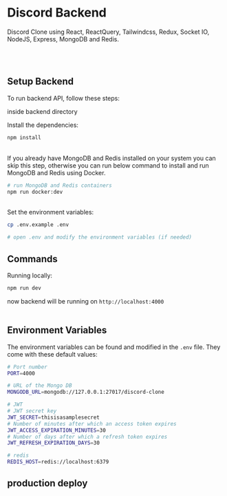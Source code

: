 # Discord Backend

Discord Clone using React, ReactQuery, Tailwindcss, Redux, Socket IO, NodeJS, Express, MongoDB and Redis.

<br/>
<br/>

## Setup Backend

To run backend API, follow these steps:

inside backend directory

Install the dependencies:

```bash
npm install
```

<br/>
If you already have MongoDB and Redis installed on your system
you can skip this step, otherwise you can run below command to install and run MongoDB and Redis
using Docker.

```bash
# run MongoDB and Redis containers
npm run docker:dev
```

<br/>
Set the environment variables:

```bash
cp .env.example .env

# open .env and modify the environment variables (if needed)
```

## Commands

Running locally:

```bash
npm run dev
```

now backend will be running on `http://localhost:4000`
<br/>
<br/>

## Environment Variables

The environment variables can be found and modified in the `.env` file. They come with these default values:

```bash
# Port number
PORT=4000

# URL of the Mongo DB
MONGODB_URL=mongodb://127.0.0.1:27017/discord-clone

# JWT
# JWT secret key
JWT_SECRET=thisisasamplesecret
# Number of minutes after which an access token expires
JWT_ACCESS_EXPIRATION_MINUTES=30
# Number of days after which a refresh token expires
JWT_REFRESH_EXPIRATION_DAYS=30

# redis
REDIS_HOST=redis://localhost:6379
```

## production deploy
